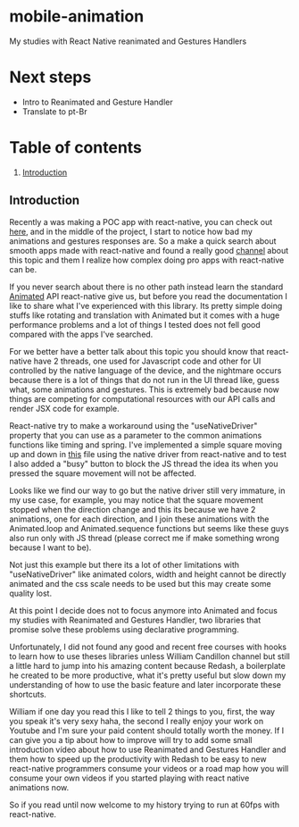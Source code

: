 # mobile-animation
My studies with React Native reanimated and Gestures Handlers

# Next steps
- Intro to Reanimated and Gesture Handler
- Translate to pt-Br

# Table of contents
1. [Introduction](#introduction)

## Introduction <a name="introduction"></a>
Recently a was making a POC app with react-native, you can check out [here](https://github.com/gustavo-candido/Notas-de-Carrinho), and in the middle of the project, I start to notice how bad my animations and gestures responses are. So a make a quick search about smooth apps made with react-native and found a really good [channel](https://www.youtube.com/channel/UC806fwFWpiLQV5y-qifzHnA) about this topic and them I realize how complex doing pro apps with react-native can be.

If you never search about there is no other path instead learn the standard [Animated](https://reactnative.dev/docs/animated) API react-native give us, but before you read the documentation I like to share what I've experienced with this library. Its pretty simple doing stuffs like rotating and translation with Animated but it comes with a huge performance problems and a lot of things I tested does not fell good compared with the apps I've searched.

For we better have a better talk about this topic you should know that react-native have 2 threads, one used for Javascript code and other for UI controlled by the native language of the device, and the nightmare occurs because there is a lot of things that do not run in the UI thread like, guess what, some animations and gestures. This is extremely bad because now things are competing for computational resources with our API calls and render JSX code for example.

React-native try to make a workaround using the "useNativeDriver" property that you can use as a parameter to the common animations functions like timing and spring. I've implemented a simple square moving up and down in [this](https://github.com/gustavo-candido/mobile-animation/blob/master/src/pages/BasicMotion.tsx) file using the native driver from react-native and to test I also added a "busy" button to block the JS thread the idea its when you pressed the square movement will not be affected.

Looks like we find our way to go but the native driver still very immature, in my use case, for example, you may notice that the square movement stopped when the direction change and this its because we have 2 animations, one for each direction, and I join these animations with the Animated.loop and Animated.sequence functions but seems like these guys also run only with JS thread (please correct me if make something wrong because I want to be).

Not just this example but there its a lot of other limitations with "useNativeDriver" like animated colors, width and height cannot be directly animated and the css scale needs to be used but this may create some quality lost.

At this point I decide does not to focus anymore into Animated and focus my studies with Reanimated and Gestures Handler, two libraries that promise solve these problems using declarative programming.

Unfortunately, I did not found any good and recent free courses with hooks to learn how to use theses libraries unless William Candillon channel but still a little hard to jump into his amazing content because Redash, a boilerplate he created to be more productive, what it's pretty useful but slow down my understanding of how to use the basic feature and later incorporate these shortcuts.

William if one day you read this I like to tell 2 things to you, first, the way you speak it's very sexy haha, the second I really enjoy your work on Youtube and I'm sure your paid content should totally worth the money. If I can give you a tip about how to improve will try to add some small introduction vídeo about how to use  Reanimated and Gestures Handler and them how to speed up the productivity with Redash to be easy to new react-native programmers consume your videos or a road map how you will consume your own videos if you started playing with react native animations now.

So if you read until now welcome to my history trying to run at 60fps with react-native.
